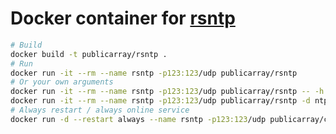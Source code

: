 # Docker container for [rsntp](https://github.com/mlichvar/rsntp)

```sh
# Build
docker build -t publicarray/rsntp .
# Run
docker run -it --rm --name rsntp -p123:123/udp publicarray/rsntp
# Or your own arguments
docker run -it --rm --name rsntp -p123:123/udp publicarray/rsntp -- -h
docker run -it --rm --name rsntp -p123:123/udp publicarray/rsntp -d ntp
# Always restart / always online service
docker run -d --restart always --name rsntp -p123:123/udp publicarray/chrony
```
